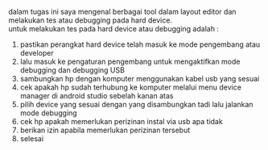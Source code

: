 dalam tugas ini saya mengenal berbagai tool dalam layout editor dan melakukan tes atau debugging pada hard device. <br>
untuk melakukan tes pada hard device atau debugging adalah :<br>
1. pastikan perangkat hard device telah masuk ke mode pengembang atau developer <br>
2. lalu masuk ke pengaturan pengembang untuk mengaktifkan mode debugging dan debugging USB <br>
3. sambungkan hp dengan komputer menggunakan kabel usb yang sesuai<br>
4. cek apakah hp sudah terhubung ke komputer melalui menu device manager di android studio sebelah kanan atas <br>
5. pilih device yang sesuai dengan yang disambungkan tadi lalu jalankan mode debugging<br>
6. cek hp apakah memerlukan perizinan instal via usb apa tidak<br>
7. berikan izin apabila memerlukan perizinan tersebut<br>
8. selesai<br>
